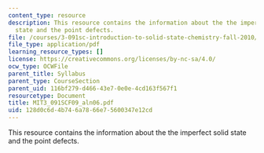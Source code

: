 ```yaml
---
content_type: resource
description: This resource contains the information about the the imperfect solid
  state and the point defects.
file: /courses/3-091sc-introduction-to-solid-state-chemistry-fall-2010/128d0c6d4b746a7866e75600347e12cd_MIT3_091SCF09_aln06.pdf
file_type: application/pdf
learning_resource_types: []
license: https://creativecommons.org/licenses/by-nc-sa/4.0/
ocw_type: OCWFile
parent_title: Syllabus
parent_type: CourseSection
parent_uid: 116bf279-d466-43e7-0e0e-4cd163f567f1
resourcetype: Document
title: MIT3_091SCF09_aln06.pdf
uid: 128d0c6d-4b74-6a78-66e7-5600347e12cd
---
```

This resource contains the information about the the imperfect solid state and the point defects.